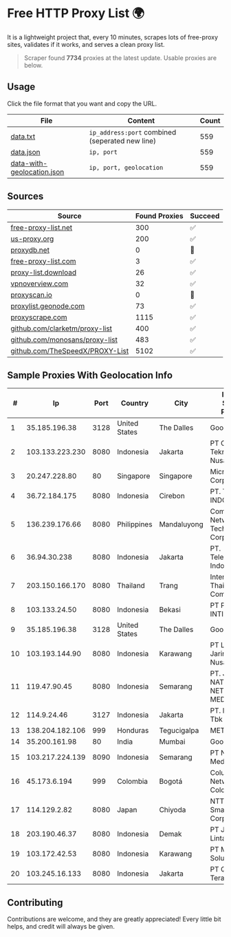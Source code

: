 
# Free HTTP Proxy List 🌍

It is a lightweight project that, every 10 minutes, scrapes lots of free-proxy sites, validates if it works, and serves a clean proxy list.


> Scraper found **7734** proxies at the latest update. Usable proxies are below.

## Usage

Click the file format that you want and copy the URL.


|File|Content|Count|
|----|-------|-----|
|[data.txt](https://raw.githubusercontent.com/themiralay/Proxy-List-World/master/data.txt)|`ip_address:port` combined (seperated new line)|559|
|[data.json](https://raw.githubusercontent.com/themiralay/Proxy-List-World/master/data.json)|`ip, port`|559|
|[data-with-geolocation.json](https://raw.githubusercontent.com/themiralay/Proxy-List-World/master/data-with-geolocation.json)|`ip, port, geolocation`|559|

## Sources

|Source|Found Proxies|Succeed|
|------|-------------|-------|
|[free-proxy-list.net](https://free-proxy-list.net)|300|✅|
|[us-proxy.org](https://www.us-proxy.org)|200|✅|
|[proxydb.net](http://proxydb.net)|0|🚫|
|[free-proxy-list.com](https://free-proxy-list.com/?page=&port=&type%5B%5D=http&type%5B%5D=https&up_time=0&search=Search)|3|✅|
|[proxy-list.download](https://www.proxy-list.download/HTTP)|26|✅|
|[vpnoverview.com](https://vpnoverview.com/privacy/anonymous-browsing/free-proxy-servers)|32|✅|
|[proxyscan.io](https://www.proxyscan.io)|0|🚫|
|[proxylist.geonode.com](https://proxylist.geonode.com/api/proxy-list?limit=300&page=1&sort_by=lastChecked&sort_type=desc&protocols=http,https)|73|✅|
|[proxyscrape.com](https://api.proxyscrape.com/v2/?request=displayproxies&protocol=http&timeout=10000&country=all&ssl=all&anonymity=all)|1115|✅|
|[github.com/clarketm/proxy-list](https://raw.githubusercontent.com/clarketm/proxy-list/master/proxy-list-raw.txt)|400|✅|
|[github.com/monosans/proxy-list](https://raw.githubusercontent.com/monosans/proxy-list/main/proxies/http.txt)|483|✅|
|[github.com/TheSpeedX/PROXY-List](https://raw.githubusercontent.com/TheSpeedX/PROXY-List/master/http.txt)|5102|✅|


## Sample Proxies With Geolocation Info

|#|Ip|Port|Country|City|Internet Service Provider|
|-|--|----|-------|----|-------------------------|
|1|35.185.196.38|3128|United States|The Dalles|Google LLC|
|2|103.133.223.230|8080|Indonesia|Jakarta|PT Cloud Teknologi Nusantara|
|3|20.247.228.80|80|Singapore|Singapore|Microsoft Corporation|
|4|36.72.184.175|8080|Indonesia|Cirebon|PT. TELKOM INDONESIA|
|5|136.239.176.66|8080|Philippines|Mandaluyong|ComClark Network & Technology Corp|
|6|36.94.30.238|8080|Indonesia|Jakarta|PT. Telekomunikasi Indonesia|
|7|203.150.166.170|8080|Thailand|Trang|Internet Thailand Company Ltd.|
|8|103.133.24.50|8080|Indonesia|Bekasi|PT PHATRIA INTI PERSADA|
|9|35.185.196.38|3128|United States|The Dalles|Google LLC|
|10|103.193.144.90|8080|Indonesia|Karawang|PT Lintas Jaringan Nusantara|
|11|119.47.90.45|8080|Indonesia|Semarang|PT. JAWA POS NATIONAL NETWORK MEDIALINK|
|12|114.9.24.46|3127|Indonesia|Jakarta|PT. INDOSAT Tbk|
|13|138.204.182.106|999|Honduras|Tegucigalpa|METRONET|
|14|35.200.161.98|80|India|Mumbai|Google LLC|
|15|103.217.224.139|8090|Indonesia|Semarang|PT Nesta Indo Media|
|16|45.173.6.194|999|Colombia|Bogotá|Columbus Networks Colombia|
|17|114.129.2.82|8080|Japan|Chiyoda|NTT SmartConnect Corporation|
|18|203.190.46.37|8080|Indonesia|Demak|PT Jaring Lintas Utara|
|19|103.172.42.53|8080|Indonesia|Karawang|PT Media Solusi Sukses|
|20|103.245.16.133|8080|Indonesia|Jakarta|PT Quantum Tera Network|



## Contributing

Contributions are welcome, and they are greatly appreciated! Every
little bit helps, and credit will always be given.

